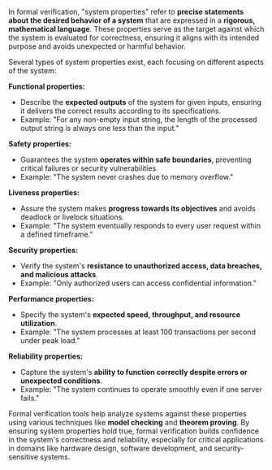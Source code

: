 In formal verification, "system properties" refer to **precise statements about the desired behavior of a system** that are expressed in a **rigorous, mathematical language**. These properties serve as the target against which the system is evaluated for correctness, ensuring it aligns with its intended purpose and avoids unexpected or harmful behavior.

Several types of system properties exist, each focusing on different aspects of the system:

**Functional properties:**
* Describe the **expected outputs** of the system for given inputs, ensuring it delivers the correct results according to its specifications.
* Example: "For any non-empty input string, the length of the processed output string is always one less than the input."

**Safety properties:**
* Guarantees the system **operates within safe boundaries**, preventing critical failures or security vulnerabilities.
* Example: "The system never crashes due to memory overflow."

**Liveness properties:**
* Assure the system makes **progress towards its objectives** and avoids deadlock or livelock situations.
* Example: "The system eventually responds to every user request within a defined timeframe."

**Security properties:**
* Verify the system's **resistance to unauthorized access, data breaches, and malicious attacks**.
* Example: "Only authorized users can access confidential information."

**Performance properties:**
* Specify the system's **expected speed, throughput, and resource utilization**.
* Example: "The system processes at least 100 transactions per second under peak load."

**Reliability properties:**
* Capture the system's **ability to function correctly despite errors or unexpected conditions**.
* Example: "The system continues to operate smoothly even if one server fails."

Formal verification tools help analyze systems against these properties using various techniques like **model checking** and **theorem proving**. By ensuring system properties hold true, formal verification builds confidence in the system's correctness and reliability, especially for critical applications in domains like hardware design, software development, and security-sensitive systems.

